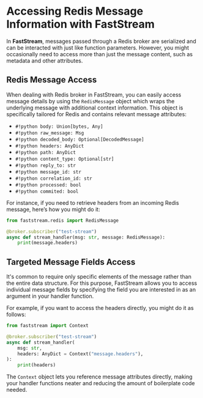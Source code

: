 # Accessing Redis Message Information with FastStream

In **FastStream**, messages passed through a Redis broker are serialized and can be interacted with just like function parameters. However, you might occasionally need to access more than just the message content, such as metadata and other attributes.

## Redis Message Access

When dealing with Redis broker in FastStream, you can easily access message details by using the `RedisMessage` object which wraps the underlying message with additional context information. This object is specifically tailored for Redis and contains relevant message attributes:

* `#!python body: Union[bytes, Any]`
* `#!python raw_message: Msg`
* `#!python decoded_body: Optional[DecodedMessage]`
* `#!python headers: AnyDict`
* `#!python path: AnyDict`
* `#!python content_type: Optional[str]`
* `#!python reply_to: str`
* `#!python message_id: str`
* `#!python correlation_id: str`
* `#!python processed: bool`
* `#!python commited: bool`

For instance, if you need to retrieve headers from an incoming Redis message, here’s how you might do it:

```python
from faststream.redis import RedisMessage

@broker.subscriber("test-stream")
async def stream_handler(msg: str, message: RedisMessage):
    print(message.headers)
```

## Targeted Message Fields Access

It's common to require only specific elements of the message rather than the entire data structure. For this purpose, FastStream allows you to access individual message fields by specifying the field you are interested in as an argument in your handler function. 

For example, if you want to access the headers directly, you might do it as follows:

```python
from faststream import Context

@broker.subscriber("test-stream")
async def stream_handler(
    msg: str,
    headers: AnyDict = Context("message.headers"),
):
    print(headers)
```

The `Context` object lets you reference message attributes directly, making your handler functions neater and reducing the amount of boilerplate code needed.
